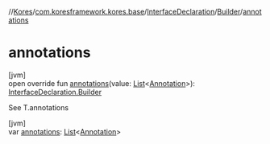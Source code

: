 //[Kores](../../../../index.md)/[com.koresframework.kores.base](../../index.md)/[InterfaceDeclaration](../index.md)/[Builder](index.md)/[annotations](annotations.md)

# annotations

[jvm]\
open override fun [annotations](annotations.md)(value: [List](https://kotlinlang.org/api/latest/jvm/stdlib/kotlin.collections/-list/index.html)<[Annotation](../../-annotation/index.md)>): [InterfaceDeclaration.Builder](index.md)

See T.annotations

[jvm]\
var [annotations](annotations.md): [List](https://kotlinlang.org/api/latest/jvm/stdlib/kotlin.collections/-list/index.html)<[Annotation](../../-annotation/index.md)>
